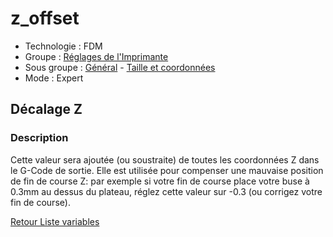 # z_offset

* Technologie : FDM
* Groupe : [Réglages de l'Imprimante](../printer_settings/printer_settings.md)
* Sous groupe : [Général](../printer_settings/printer_settings.md#général) -  [Taille et coordonnées](../printer_settings/printer_settings.md#taille_et_coordonnées)
* Mode : Expert

## Décalage Z

### Description

Cette valeur sera ajoutée (ou soustraite) de toutes les coordonnées Z dans le G-Code de sortie.
Elle est utilisée pour compenser une mauvaise position de fin de course Z: par exemple si votre fin de course place votre buse à 0.3mm au dessus du plateau, réglez cette valeur sur -0.3 (ou corrigez votre fin de course).


[Retour Liste variables](variable_list.md)
